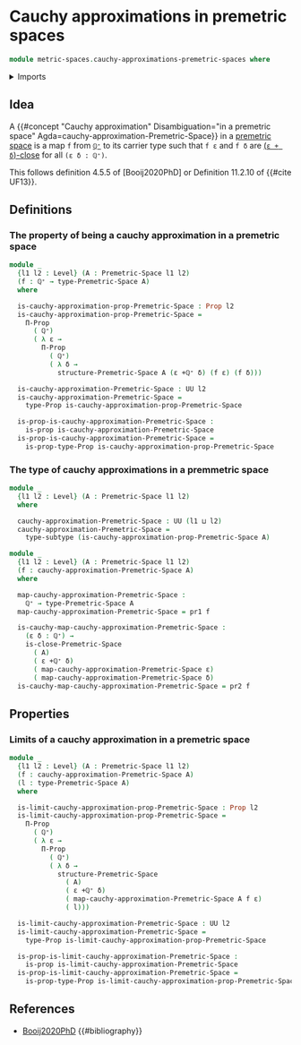 # Cauchy approximations in premetric spaces

```agda
module metric-spaces.cauchy-approximations-premetric-spaces where
```

<details><summary>Imports</summary>

```agda
open import elementary-number-theory.positive-rational-numbers

open import foundation.dependent-pair-types
open import foundation.equivalences
open import foundation.function-extensionality
open import foundation.homotopies
open import foundation.identity-types
open import foundation.logical-equivalences
open import foundation.propositions
open import foundation.subtypes
open import foundation.universe-levels

open import metric-spaces.premetric-spaces
```

</details>

## Idea

A
{{#concept "Cauchy approximation" Disambiguation="in a premetric space" Agda=cauchy-approximation-Premetric-Space}}
in a [premetric space](metric-spaces.premetric-spaces.md) is a map `f` from
[`ℚ⁺`](elementary-number-theory.positive-rational-numbers.md) to its carrier
type such that `f ε` and `f δ` are
[(`ε + δ`)-close](metric-spaces.premetric-structures.md) for all `(ε δ : ℚ⁺)`.

This follows definition 4.5.5 of [Booij2020PhD] or Definition 11.2.10 of
{{#cite UF13}}.

## Definitions

### The property of being a cauchy approximation in a premetric space

```agda
module _
  {l1 l2 : Level} (A : Premetric-Space l1 l2)
  (f : ℚ⁺ → type-Premetric-Space A)
  where

  is-cauchy-approximation-prop-Premetric-Space : Prop l2
  is-cauchy-approximation-prop-Premetric-Space =
    Π-Prop
      ( ℚ⁺)
      ( λ ε →
        Π-Prop
          ( ℚ⁺)
          ( λ δ →
            structure-Premetric-Space A (ε +ℚ⁺ δ) (f ε) (f δ)))

  is-cauchy-approximation-Premetric-Space : UU l2
  is-cauchy-approximation-Premetric-Space =
    type-Prop is-cauchy-approximation-prop-Premetric-Space

  is-prop-is-cauchy-approximation-Premetric-Space :
    is-prop is-cauchy-approximation-Premetric-Space
  is-prop-is-cauchy-approximation-Premetric-Space =
    is-prop-type-Prop is-cauchy-approximation-prop-Premetric-Space
```

### The type of cauchy approximations in a premmetric space

```agda
module _
  {l1 l2 : Level} (A : Premetric-Space l1 l2)
  where

  cauchy-approximation-Premetric-Space : UU (l1 ⊔ l2)
  cauchy-approximation-Premetric-Space =
    type-subtype (is-cauchy-approximation-prop-Premetric-Space A)

module _
  {l1 l2 : Level} (A : Premetric-Space l1 l2)
  (f : cauchy-approximation-Premetric-Space A)
  where

  map-cauchy-approximation-Premetric-Space :
    ℚ⁺ → type-Premetric-Space A
  map-cauchy-approximation-Premetric-Space = pr1 f

  is-cauchy-map-cauchy-approximation-Premetric-Space :
    (ε δ : ℚ⁺) →
    is-close-Premetric-Space
      ( A)
      ( ε +ℚ⁺ δ)
      ( map-cauchy-approximation-Premetric-Space ε)
      ( map-cauchy-approximation-Premetric-Space δ)
  is-cauchy-map-cauchy-approximation-Premetric-Space = pr2 f
```

## Properties

### Limits of a cauchy approximation in a premetric space

```agda
module _
  {l1 l2 : Level} (A : Premetric-Space l1 l2)
  (f : cauchy-approximation-Premetric-Space A)
  (l : type-Premetric-Space A)
  where

  is-limit-cauchy-approximation-prop-Premetric-Space : Prop l2
  is-limit-cauchy-approximation-prop-Premetric-Space =
    Π-Prop
      ( ℚ⁺)
      ( λ ε →
        Π-Prop
          ( ℚ⁺)
          ( λ δ →
            structure-Premetric-Space
              ( A)
              ( ε +ℚ⁺ δ)
              ( map-cauchy-approximation-Premetric-Space A f ε)
              ( l)))

  is-limit-cauchy-approximation-Premetric-Space : UU l2
  is-limit-cauchy-approximation-Premetric-Space =
    type-Prop is-limit-cauchy-approximation-prop-Premetric-Space

  is-prop-is-limit-cauchy-approximation-Premetric-Space :
    is-prop is-limit-cauchy-approximation-Premetric-Space
  is-prop-is-limit-cauchy-approximation-Premetric-Space =
    is-prop-type-Prop is-limit-cauchy-approximation-prop-Premetric-Space
```

## References

- [Booij2020PhD](https://etheses.bham.ac.uk/id/eprint/10411/7/Booij2020PhD.pdf)
  {{#bibliography}}

